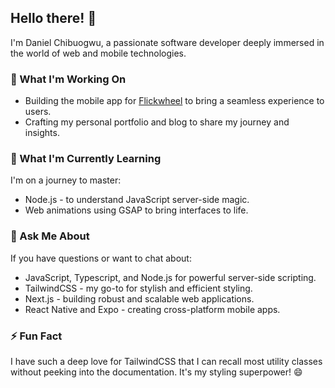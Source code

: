 <!--
**daniel-chibuogwu/daniel-chibuogwu** is a ✨ _special_ ✨ repository because its `README.md` (this file) appears on your GitHub profile.
-->


<!--

- 🔭 I’m currently working on building Flickwheel's Mobile App, My Personal Portfolio and Blog
- 🌱 I’m currently learning NodeJs and Web animations using GSAP
- 👯 I’m looking to collaborate on blogs, frontend web and mobile app projects
- 🤔 I’m looking for help with react and react native bugs for both web and mobile applications
- 💬 Ask me about Javascript, TailwindCSS, Typescript, NextJS, React Native, Expo, css animations, GSAP and  NodeJS.
- ⚡ Fun fact: I Love TailwindCSS so much that I can remember most utility classes without looking at the docs😄
-->


## Hello there! 👋

I'm Daniel Chibuogwu, a passionate software developer deeply immersed in the world of web and mobile technologies.

### 🔭 What I'm Working On

- Building the mobile app for [Flickwheel](https://flickwheel.com/) to bring a seamless experience to users.
- Crafting my personal portfolio and blog to share my journey and insights.

### 🌱 What I'm Currently Learning

I'm on a journey to master:

- Node.js - to understand JavaScript server-side magic.
- Web animations using GSAP to bring interfaces to life.


### 💬 Ask Me About

If you have questions or want to chat about:

- JavaScript, Typescript, and Node.js for powerful server-side scripting.
- TailwindCSS - my go-to for stylish and efficient styling.
- Next.js - building robust and scalable web applications.
- React Native and Expo - creating cross-platform mobile apps.

### ⚡ Fun Fact

I have such a deep love for TailwindCSS that I can recall most utility classes without peeking into the documentation. It's my styling superpower! 😄


